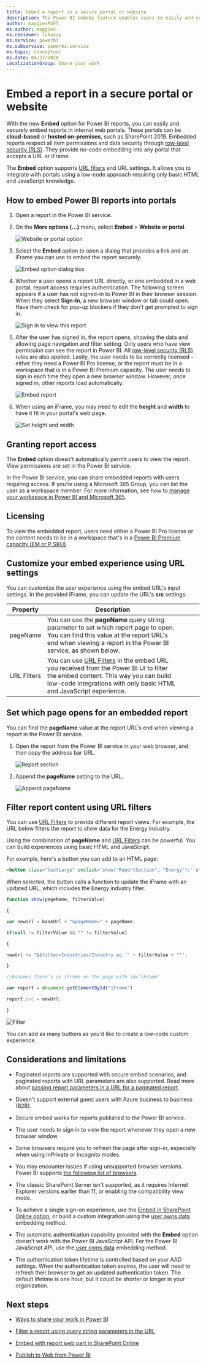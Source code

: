 ```yaml
---
title: Embed a report in a secure portal or website
description: The Power BI embeds feature enables users to easily and securely embed reports in internal web portals.
author: maggiesMSFT
ms.author: maggies
ms.reviewer: lukaszp
ms.service: powerbi
ms.subservice: powerbi-service
ms.topic: conceptual
ms.date: 04/27/2020
LocalizationGroup: Share your work
---
```


# Embed a report in a secure portal or website

With the new **Embed** option for Power BI reports, you can easily and securely embed reports in internal web portals. These portals can be **cloud-based** or **hosted on-premises**, such as SharePoint 2019. Embedded reports respect all item permissions and data security through [row-level security (RLS)](../admin/service-admin-rls.md). They provide no-code embedding into any portal that accepts a URL or iFrame. 

The **Embed** option supports [URL filters](service-url-filters.md) and URL settings. It allows you to integrate with portals using a low-code approach requiring only basic HTML and JavaScript knowledge.

## How to embed Power BI reports into portals

1. Open a report in the Power BI service.

2. On the **More options (...)** menu, select **Embed** >  **Website or portal**.

    ![Website or portal option](media/service-embed-secure/power-bi-more-options-website.png)

2. Select the **Embed** option to open a dialog that provides a link and an iFrame you can use to embed the report securely.

    ![Embed option dialog box](media/service-embed-secure/secure-embed-code-dialog.png)

3. Whether a user opens a report URL directly, or one embedded in a web portal, report access requires authentication. The following screen appears if a user has not signed-in to Power BI in their browser session. When they select **Sign-In**, a new browser window or tab could open. Have them check for pop-up blockers if they don't get prompted to sign in.

    ![Sign in to view this report](media/service-embed-secure/secure-embed-sign-in.png)

4. After the user has signed in, the report opens, showing the data and allowing page navigation and filter setting. Only users who have view permission can see the report in Power BI. All [row-level security (RLS)](../admin/service-admin-rls.md) rules are also applied. Lastly, the user needs to be correctly licensed – either they need a Power BI Pro license, or the report must be in a workspace that is in a Power BI Premium capacity. The user needs to sign in each time they open a new browser window. However, once signed in, other reports load automatically.

    ![Embed report](media/service-embed-secure/secure-embed-report.png)

5. When using an iFrame, you may need to edit the **height** and **width** to have it fit in your portal's web page.

    ![Set height and width](media/service-embed-secure/secure-embed-size.png)

## Granting report access

The **Embed** option doesn't automatically permit users to view the report. View permissions are set in the Power BI service.

In the Power BI service, you can share embedded reports with users requiring access. If you're using a Microsoft 365 Group, you can list the user as a workspace member. For more information, see how to [manage your workspace in Power BI and Microsoft 365](service-manage-app-workspace-in-power-bi-and-office-365.md).

## Licensing

To view the embedded report, users need either a Power BI Pro license or the content needs to be in a workspace that's in a [Power BI Premium capacity (EM or P SKU)](../admin/service-admin-premium-purchase.md).

## Customize your embed experience using URL settings

You can customize the user experience using the embed URL's input settings. In the provided iFrame, you can update the URL's  **src** settings.

| Property  | Description  |  |  |  |
|--------------|-----------------------------------------------------------------------------------------------------------------------------------------------------------------------------------------------------------------------|---|---|---|
| pageName  | You can use the **pageName** query string parameter to set which report page to open. You can find this value at the report URL's end when viewing a report in the Power BI service, as shown below. |  |  |  |
| URL Filters  | You can use [URL Filters](service-url-filters.md) in the embed URL you received from the Power BI UI to filter the embed content. This way you can build low-code integrations with only basic HTML and JavaScript experience.  |  |  |  |

## Set which page opens for an embedded report 

You can find the **pageName** value at the report URL's end  when viewing a report in the Power BI service.

1. Open the report from the Power BI service in your web browser, and then copy the address bar URL.

    ![Report section](media/service-embed-secure/secure-embed-report-section.png)

2. Append the **pageName** setting to the URL.

    ![Append pageName](media/service-embed-secure/secure-embed-append-page-name.png)

## Filter report content using URL filters 

You can use [URL Filters](service-url-filters.md) to provide different report views. For example, the URL below filters the report to show data for the Energy industry.

Using the combination of **pageName** and [URL Filters](service-url-filters.md) can be powerful. You can build experiences using basic HTML and JavaScript.

For example, here's a button you can add to an HTML page:

```html
<button class="textLarge" onclick='show("ReportSection", "Energy");' style="display: inline-block;">Show Energy</button>
```

When selected, the button calls a function to update the iFrame with an updated URL, which includes the Energy industry filter.

```javascript
function show(pageName, filterValue)

{

var newUrl = baseUrl + "&pageName=" + pageName;

if(null != filterValue && "" != filterValue)

{

newUrl += "&$filter=Industries/Industry eq '" + filterValue + "'";

}

//Assumes there's an iFrame on the page with id="iFrame"

var report = document.getElementById("iFrame")

report.src = newUrl;

}
```

![Filter](media/service-embed-secure/secure-embed-filter.png)

You can add as many buttons as you'd like to create a low-code custom experience. 

## Considerations and limitations

* Paginated reports are supported with secure embed scenarios, and paginated reports with URL parameters are also supported. Read more about [passing report parameters in a URL for a paginated report](../paginated-reports/report-builder-url-pass-parameters.md).

* Doesn't support external guest users with Azure business to business (B2B).

* Secure embed works for reports published to the Power BI service.

* The user needs to sign in to view the report whenever they open a new browser window.

* Some browsers require you to refresh the page after sign-in, especially when using  InPrivate or Incognito modes.

* You may encounter issues if using unsupported browser versions. Power BI supports [the following list of browsers](../fundamentals/power-bi-browsers.md).

* The classic SharePoint Server isn't supported, as it requires Internet Explorer versions earlier than 11, or enabling the compatibility view mode.

* To achieve a single sign-on experience, use the [Embed in SharePoint Online option](service-embed-report-spo.md), or build a custom integration using the [user owns data](../developer/embedded/embed-sample-for-your-organization.md) embedding method. 

* The automatic authentication capability provided with the **Embed** option doesn't work with the Power BI JavaScript API. For the Power BI JavaScript API, use the [user owns data](../developer/embedded/embed-sample-for-your-organization.md) embedding method. 

* The authentication token lifetime is controlled based on your AAD settings. When the authentication token expires, the user will need to refresh their browser to get an updated authentication token. The default lifetime is one hour, but it could be shorter or longer in your organization.

## Next steps

* [Ways to share your work in Power BI](service-how-to-collaborate-distribute-dashboards-reports.md)

* [Filter a report using query string parameters in the URL](service-url-filters.md)

* [Embed with report web part in SharePoint Online](service-embed-report-spo.md)

* [Publish to Web from Power BI](service-publish-to-web.md)
